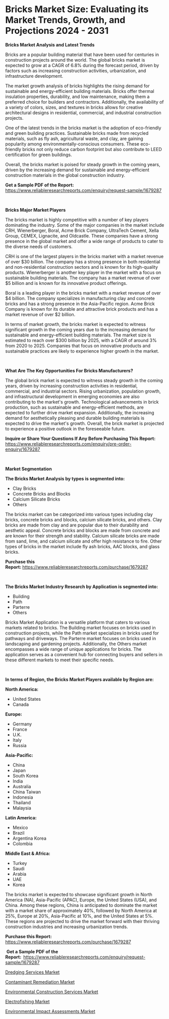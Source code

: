 <p><h1>Bricks Market Size: Evaluating its Market Trends, Growth, and Projections 2024 - 2031</h1></p><p><strong>Bricks Market Analysis and Latest Trends</strong></p>
<p><p>Bricks are a popular building material that have been used for centuries in construction projects around the world. The global bricks market is expected to grow at a CAGR of 6.8% during the forecast period, driven by factors such as increasing construction activities, urbanization, and infrastructure development.</p><p>The market growth analysis of bricks highlights the rising demand for sustainable and energy-efficient building materials. Bricks offer thermal insulation properties, durability, and low maintenance, making them a preferred choice for builders and contractors. Additionally, the availability of a variety of colors, sizes, and textures in bricks allows for creative architectural designs in residential, commercial, and industrial construction projects.</p><p>One of the latest trends in the bricks market is the adoption of eco-friendly and green building practices. Sustainable bricks made from recycled materials, such as fly ash, agricultural waste, and clay, are gaining popularity among environmentally-conscious consumers. These eco-friendly bricks not only reduce carbon footprint but also contribute to LEED certification for green buildings.</p><p>Overall, the bricks market is poised for steady growth in the coming years, driven by the increasing demand for sustainable and energy-efficient construction materials in the global construction industry.</p></p>
<p><strong>Get a Sample PDF of the Report:&nbsp;</strong> <a href="https://www.reliableresearchreports.com/enquiry/request-sample/1679287">https://www.reliableresearchreports.com/enquiry/request-sample/1679287</a></p>
<p>&nbsp;</p>
<p><strong>Bricks Major Market Players</strong></p>
<p><p>The bricks market is highly competitive with a number of key players dominating the industry. Some of the major companies in the market include CRH, Wienerberger, Boral, Acme Brick Company, UltraTech Cement, Xella Group, CEMEX, Lignacite, and Oldcastle. These companies have a strong presence in the global market and offer a wide range of products to cater to the diverse needs of customers.</p><p>CRH is one of the largest players in the bricks market with a market revenue of over $30 billion. The company has a strong presence in both residential and non-residential construction sectors and is known for its high-quality products. Wienerberger is another key player in the market with a focus on sustainable building materials. The company has a market revenue of over $5 billion and is known for its innovative product offerings.</p><p>Boral is a leading player in the bricks market with a market revenue of over $4 billion. The company specializes in manufacturing clay and concrete bricks and has a strong presence in the Asia-Pacific region. Acme Brick Company is known for its durable and attractive brick products and has a market revenue of over $2 billion.</p><p>In terms of market growth, the bricks market is expected to witness significant growth in the coming years due to the increasing demand for sustainable and energy-efficient building materials. The market size is estimated to reach over $300 billion by 2025, with a CAGR of around 3% from 2020 to 2025. Companies that focus on innovative products and sustainable practices are likely to experience higher growth in the market.</p></p>
<p>&nbsp;</p>
<p><strong>What Are The Key Opportunities For Bricks Manufacturers?</strong></p>
<p><p>The global brick market is expected to witness steady growth in the coming years, driven by increasing construction activities in residential, commercial, and industrial sectors. Rising urbanization, population growth, and infrastructural development in emerging economies are also contributing to the market's growth. Technological advancements in brick production, such as sustainable and energy-efficient methods, are expected to further drive market expansion. Additionally, the increasing demand for aesthetically pleasing and durable building materials is expected to drive the market's growth. Overall, the brick market is projected to experience a positive outlook in the foreseeable future.</p></p>
<p><strong>Inquire or Share Your Questions If Any Before Purchasing This Report:</strong> <a href="https://www.reliableresearchreports.com/enquiry/pre-order-enquiry/1679287">https://www.reliableresearchreports.com/enquiry/pre-order-enquiry/1679287</a></p>
<p>&nbsp;</p>
<p><strong>Market Segmentation</strong></p>
<p><strong>The Bricks Market Analysis by types is segmented into:</strong></p>
<p><ul><li>Clay Bricks</li><li>Concrete Bricks and Blocks</li><li>Calcium Silicate Bricks</li><li>Others</li></ul></p>
<p><p>The bricks market can be categorized into various types including clay bricks, concrete bricks and blocks, calcium silicate bricks, and others. Clay bricks are made from clay and are popular due to their durability and aesthetic appeal. Concrete bricks and blocks are made from concrete and are known for their strength and stability. Calcium silicate bricks are made from sand, lime, and calcium silicate and offer high resistance to fire. Other types of bricks in the market include fly ash bricks, AAC blocks, and glass bricks.</p></p>
<p><strong>Purchase this Report:&nbsp;</strong><a href="https://www.reliableresearchreports.com/purchase/1679287">https://www.reliableresearchreports.com/purchase/1679287</a></p>
<p>&nbsp;</p>
<p><strong>The Bricks Market Industry Research by Application is segmented into:</strong></p>
<p><ul><li>Building</li><li>Path</li><li>Parterre</li><li>Others</li></ul></p>
<p><p>Bricks Market Application is a versatile platform that caters to various markets related to bricks. The Building market focuses on bricks used in construction projects, while the Path market specializes in bricks used for pathways and driveways. The Parterre market focuses on bricks used in landscaping and gardening projects. Additionally, the Others market encompasses a wide range of unique applications for bricks. The application serves as a convenient hub for connecting buyers and sellers in these different markets to meet their specific needs.</p></p>
<p>&nbsp;</p>
<p><strong>In terms of Region, the Bricks Market Players available by Region are:</strong></p>
<p>
    <p> <strong> North America: </strong>
        <ul>
            <li>United States</li>
            <li>Canada</li>
        </ul>
        </p> 
    <p> <strong> Europe: </strong>
        <ul>
            <li>Germany</li>
            <li>France</li>
            <li>U.K.</li>
            <li>Italy</li>
            <li>Russia</li>
        </ul>
        </p> 
    <p> <strong> Asia-Pacific: </strong>
        <ul>
            <li>China</li>
            <li>Japan</li>
            <li>South Korea</li>
            <li>India</li>
            <li>Australia</li>
            <li>China Taiwan</li>
            <li>Indonesia</li>
            <li>Thailand</li>
            <li>Malaysia</li>
        </ul>
        </p> 
    <p> <strong> Latin America: </strong>
        <ul>
            <li>Mexico</li>
            <li>Brazil</li>
            <li>Argentina Korea</li>
            <li>Colombia</li>
        </ul>
        </p> 
    <p> <strong> Middle East & Africa: </strong>
        <ul>
            <li>Turkey</li>
            <li>Saudi</li>
            <li>Arabia</li>
            <li>UAE</li>
            <li>Korea</li>
        </ul>
    </p>
    </p>
<p><p>The bricks market is expected to showcase significant growth in North America (NA), Asia-Pacific (APAC), Europe, the United States (USA), and China. Among these regions, China is anticipated to dominate the market with a market share of approximately 40%, followed by North America at 25%, Europe at 20%, Asia-Pacific at 10%, and the United States at 5%. These regions are projected to drive the market forward with their thriving construction industries and increasing urbanization trends.</p></p>
<p><strong>Purchase this Report: </strong><a href="https://www.reliableresearchreports.com/purchase/1679287">https://www.reliableresearchreports.com/purchase/1679287</a></p>
<p>&nbsp;<strong>Get a Sample PDF of the Report:&nbsp;&nbsp;</strong><a href="https://www.reliableresearchreports.com/enquiry/request-sample/1679287">https://www.reliableresearchreports.com/enquiry/request-sample/1679287</a></p>
<p><strong></strong></p>
<p><p><a href="https://medium.com/@skylargrant2023/dredging-services-market-outlook-industry-overview-and-forecast-2024-to-2031-a235842aa910">Dredging Services Market</a></p><p><a href="https://medium.com/@skylargrant2023/analyzing-contaminant-remediation-market-global-industry-perspective-and-forecast-2024-to-2031-b82e41990918">Contaminant Remediation Market</a></p><p><a href="https://medium.com/@skylargrant2023/environmental-construction-services-nbsp-market-focuses-on-market-share-size-and-projected-74852f442c54">Environmental Construction Services Market</a></p><p><a href="https://medium.com/@skylargrant2023/electrofishing-market-furnishes-information-on-market-share-market-trends-and-market-growth-88f070d7b5eb">Electrofishing Market</a></p><p><a href="https://medium.com/@skylargrant2023/environmental-impact-assessments-market-analysis-its-cagr-market-segmentation-and-global-industry-fdc78e89eedd">Environmental Impact Assessments Market</a></p></p>